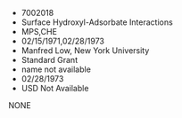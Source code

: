 * 7002018
* Surface Hydroxyl-Adsorbate Interactions
* MPS,CHE
* 02/15/1971,02/28/1973
* Manfred Low, New York University
* Standard Grant
*   name not available
* 02/28/1973
* USD Not Available

NONE